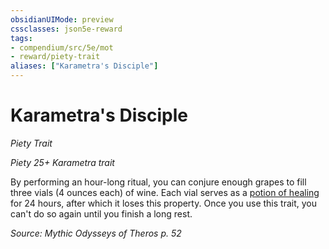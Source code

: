 ```yaml
---
obsidianUIMode: preview
cssclasses: json5e-reward
tags:
- compendium/src/5e/mot
- reward/piety-trait
aliases: ["Karametra's Disciple"]
---
```

# Karametra's Disciple
*Piety Trait*  

*Piety 25+ Karametra trait*

By performing an hour-long ritual, you can conjure enough grapes to fill three vials (4 ounces each) of wine. Each vial serves as a [potion of healing](compendium/items/potion-of-healing.md) for 24 hours, after which it loses this property. Once you use this trait, you can't do so again until you finish a long rest.

*Source: Mythic Odysseys of Theros p. 52*